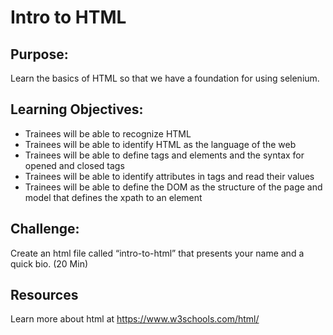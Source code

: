 # Intro to HTML

## Purpose:
Learn the basics of HTML so that we have a foundation for using selenium. 

## Learning Objectives:

- Trainees will be able to recognize HTML
- Trainees will be able to identify HTML as the language of the web
- Trainees will be able to define tags and elements and the syntax for opened and closed tags
- Trainees will be able to identify attributes in tags and read their values
- Trainees will be able to define the DOM as the structure of the page and model that defines the xpath to an element

## Challenge:
 
Create an html file called “intro-to-html” that presents your name and a quick bio.
(20 Min)

## Resources
Learn more about html at https://www.w3schools.com/html/
